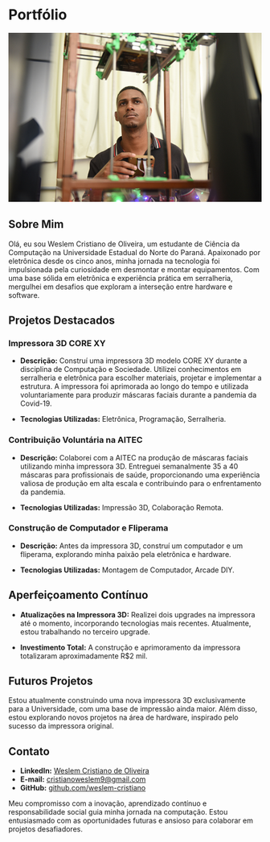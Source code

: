 # Portfólio

<img src=Images/wes.png width="800" /><br/>

## Sobre Mim

Olá, eu sou Weslem Cristiano de Oliveira, um estudante de Ciência da Computação na Universidade Estadual do Norte do Paraná. Apaixonado por eletrônica desde os cinco anos, minha jornada na tecnologia foi impulsionada pela curiosidade em desmontar e montar equipamentos. Com uma base sólida em eletrônica e experiência prática em serralheria, mergulhei em desafios que exploram a interseção entre hardware e software.

## Projetos Destacados

### Impressora 3D CORE XY

- **Descrição:** Construí uma impressora 3D modelo CORE XY durante a disciplina de Computação e Sociedade. Utilizei conhecimentos em serralheria e eletrônica para escolher materiais, projetar e implementar a estrutura. A impressora foi aprimorada ao longo do tempo e utilizada voluntariamente para produzir máscaras faciais durante a pandemia da Covid-19.

- **Tecnologias Utilizadas:** Eletrônica, Programação, Serralheria.

### Contribuição Voluntária na AITEC

- **Descrição:** Colaborei com a AITEC na produção de máscaras faciais utilizando minha impressora 3D. Entreguei semanalmente 35 a 40 máscaras para profissionais de saúde, proporcionando uma experiência valiosa de produção em alta escala e contribuindo para o enfrentamento da pandemia.

- **Tecnologias Utilizadas:** Impressão 3D, Colaboração Remota.

### Construção de Computador e Fliperama

- **Descrição:** Antes da impressora 3D, construí um computador e um fliperama, explorando minha paixão pela eletrônica e hardware.

- **Tecnologias Utilizadas:** Montagem de Computador, Arcade DIY.

## Aperfeiçoamento Contínuo

- **Atualizações na Impressora 3D:** Realizei dois upgrades na impressora até o momento, incorporando tecnologias mais recentes. Atualmente, estou trabalhando no terceiro upgrade.

- **Investimento Total:** A construção e aprimoramento da impressora totalizaram aproximadamente R$2 mil.

## Futuros Projetos

Estou atualmente construindo uma nova impressora 3D exclusivamente para a Universidade, com uma base de impressão ainda maior. Além disso, estou explorando novos projetos na área de hardware, inspirado pelo sucesso da impressora original.

## Contato

- **LinkedIn:** [Weslem Cristiano de Oliveira](https://www.linkedin.com/in/weslem-cristiano-de-oliveira-0808451b0/)
- **E-mail:** cristianoweslem9@gmail.com
- **GitHub:** [github.com/weslem-cristiano](https://github.com/WeslemCristiano)

Meu compromisso com a inovação, aprendizado contínuo e responsabilidade social guia minha jornada na computação. Estou entusiasmado com as oportunidades futuras e ansioso para colaborar em projetos desafiadores.
